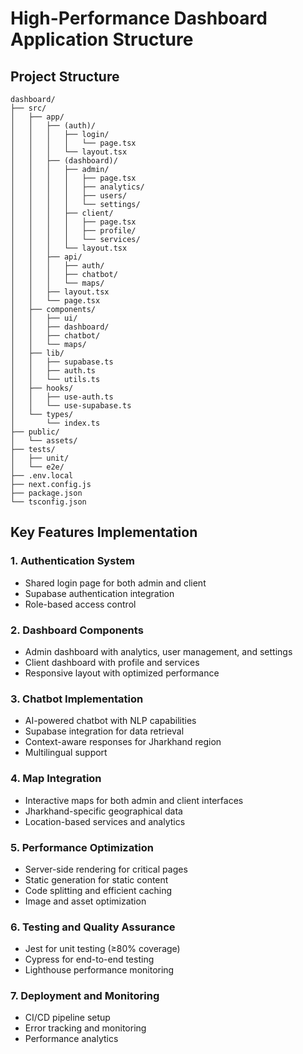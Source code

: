 # High-Performance Dashboard Application Structure

## Project Structure
```
dashboard/
├── src/
│   ├── app/
│   │   ├── (auth)/
│   │   │   ├── login/
│   │   │   │   └── page.tsx
│   │   │   └── layout.tsx
│   │   ├── (dashboard)/
│   │   │   ├── admin/
│   │   │   │   ├── page.tsx
│   │   │   │   ├── analytics/
│   │   │   │   ├── users/
│   │   │   │   └── settings/
│   │   │   ├── client/
│   │   │   │   ├── page.tsx
│   │   │   │   ├── profile/
│   │   │   │   └── services/
│   │   │   └── layout.tsx
│   │   ├── api/
│   │   │   ├── auth/
│   │   │   ├── chatbot/
│   │   │   └── maps/
│   │   ├── layout.tsx
│   │   └── page.tsx
│   ├── components/
│   │   ├── ui/
│   │   ├── dashboard/
│   │   ├── chatbot/
│   │   └── maps/
│   ├── lib/
│   │   ├── supabase.ts
│   │   ├── auth.ts
│   │   └── utils.ts
│   ├── hooks/
│   │   ├── use-auth.ts
│   │   └── use-supabase.ts
│   └── types/
│       └── index.ts
├── public/
│   └── assets/
├── tests/
│   ├── unit/
│   └── e2e/
├── .env.local
├── next.config.js
├── package.json
└── tsconfig.json
```

## Key Features Implementation

### 1. Authentication System
- Shared login page for both admin and client
- Supabase authentication integration
- Role-based access control

### 2. Dashboard Components
- Admin dashboard with analytics, user management, and settings
- Client dashboard with profile and services
- Responsive layout with optimized performance

### 3. Chatbot Implementation
- AI-powered chatbot with NLP capabilities
- Supabase integration for data retrieval
- Context-aware responses for Jharkhand region
- Multilingual support

### 4. Map Integration
- Interactive maps for both admin and client interfaces
- Jharkhand-specific geographical data
- Location-based services and analytics

### 5. Performance Optimization
- Server-side rendering for critical pages
- Static generation for static content
- Code splitting and efficient caching
- Image and asset optimization

### 6. Testing and Quality Assurance
- Jest for unit testing (≥80% coverage)
- Cypress for end-to-end testing
- Lighthouse performance monitoring

### 7. Deployment and Monitoring
- CI/CD pipeline setup
- Error tracking and monitoring
- Performance analytics